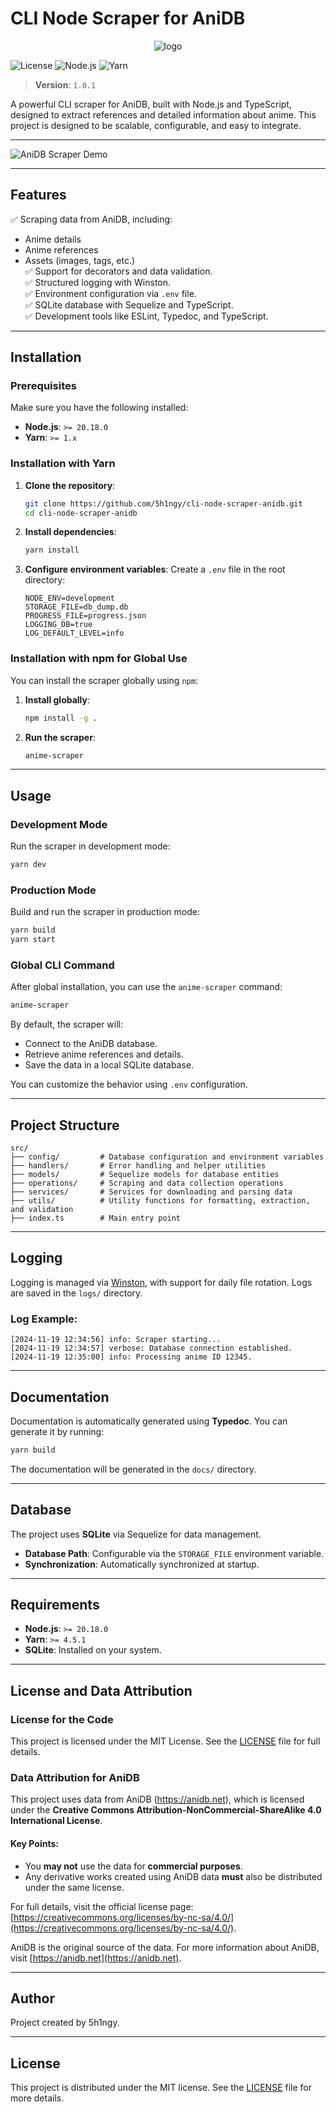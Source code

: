 # **CLI Node Scraper for AniDB**

<p align="center">
  <img src="./assets/logo.png" alt="logo">
</p>

![License](https://img.shields.io/badge/license-MIT-blue.svg)
![Node.js](https://img.shields.io/badge/node-%3E%3D20.18.0-green)
![Yarn](https://img.shields.io/badge/yarn-%3E%3D4.5.1-green)

> **Version**: `1.0.1`

A powerful CLI scraper for AniDB, built with Node.js and TypeScript, designed to extract references and detailed information about anime. This project is designed to be scalable, configurable, and easy to integrate.

---

![AniDB Scraper Demo](./assets/thumbnail.png) <!-- Placeholder: Replace with actual image -->

---

## **Features**

✅ Scraping data from AniDB, including:
  - Anime details
  - Anime references
  - Assets (images, tags, etc.)  
✅ Support for decorators and data validation.  
✅ Structured logging with Winston.  
✅ Environment configuration via `.env` file.  
✅ SQLite database with Sequelize and TypeScript.  
✅ Development tools like ESLint, Typedoc, and TypeScript.

---

## **Installation**

### Prerequisites

Make sure you have the following installed:
- **Node.js**: `>= 20.18.0`
- **Yarn**: `>= 1.x`

### Installation with Yarn

1. **Clone the repository**:
   ```bash
   git clone https://github.com/5h1ngy/cli-node-scraper-anidb.git
   cd cli-node-scraper-anidb
   ```

2. **Install dependencies**:
   ```bash
   yarn install
   ```

3. **Configure environment variables**:
   Create a `.env` file in the root directory:
   ```env
   NODE_ENV=development
   STORAGE_FILE=db_dump.db
   PROGRESS_FILE=progress.json
   LOGGING_DB=true
   LOG_DEFAULT_LEVEL=info
   ```

### Installation with npm for Global Use

You can install the scraper globally using `npm`:

1. **Install globally**:
   ```bash
   npm install -g .
   ```

2. **Run the scraper**:
   ```bash
   anime-scraper
   ```

---

## **Usage**

### Development Mode
Run the scraper in development mode:
```bash
yarn dev
```

### Production Mode
Build and run the scraper in production mode:
```bash
yarn build
yarn start
```

### Global CLI Command
After global installation, you can use the `anime-scraper` command:
```bash
anime-scraper
```

By default, the scraper will:
- Connect to the AniDB database.
- Retrieve anime references and details.
- Save the data in a local SQLite database.

You can customize the behavior using `.env` configuration.

---

## **Project Structure**

```
src/
├── config/         # Database configuration and environment variables
├── handlers/       # Error handling and helper utilities
├── models/         # Sequelize models for database entities
├── operations/     # Scraping and data collection operations
├── services/       # Services for downloading and parsing data
├── utils/          # Utility functions for formatting, extraction, and validation
├── index.ts        # Main entry point
```

---

## **Logging**

Logging is managed via [Winston](https://github.com/winstonjs/winston), with support for daily file rotation. Logs are saved in the `logs/` directory.

### Log Example:
```
[2024-11-19 12:34:56] info: Scraper starting...
[2024-11-19 12:34:57] verbose: Database connection established.
[2024-11-19 12:35:00] info: Processing anime ID 12345.
```

---

## **Documentation**

Documentation is automatically generated using **Typedoc**. You can generate it by running:

```bash
yarn build
```

The documentation will be generated in the `docs/` directory.

---

## **Database**

The project uses **SQLite** via Sequelize for data management.

- **Database Path**: Configurable via the `STORAGE_FILE` environment variable.
- **Synchronization**: Automatically synchronized at startup.

---

## **Requirements**

- **Node.js**: `>= 20.18.0`
- **Yarn**: `>= 4.5.1`
- **SQLite**: Installed on your system.

---

## **License and Data Attribution**

### License for the Code
This project is licensed under the MIT License. See the [LICENSE](LICENSE) file for full details.

### Data Attribution for AniDB
This project uses data from AniDB (https://anidb.net), which is licensed under the **Creative Commons Attribution-NonCommercial-ShareAlike 4.0 International License**.

#### Key Points:
- You **may not** use the data for **commercial purposes**.
- Any derivative works created using AniDB data **must** also be distributed under the same license.

For full details, visit the official license page: [https://creativecommons.org/licenses/by-nc-sa/4.0/](https://creativecommons.org/licenses/by-nc-sa/4.0/).

AniDB is the original source of the data. For more information about AniDB, visit [https://anidb.net](https://anidb.net).

---

## **Author**

Project created by 5h1ngy.

---

## **License**

This project is distributed under the MIT license. See the [LICENSE](LICENSE) file for more details.